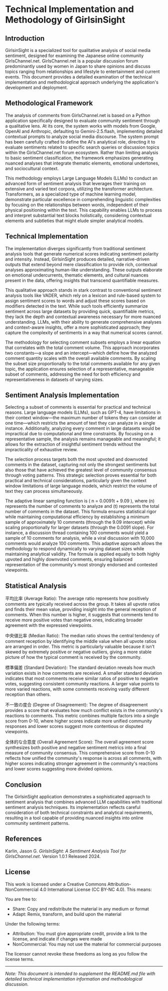 # Technical Implementation and Methodology of GirlsinSight

## Introduction

GirlsinSight is a specialized tool for qualitative analysis of social media sentiment, designed for examining the Japanese online community GirlsChannel.net. GirlsChannel.net is a popular discussion forum predominantly used by women in Japan to share opinions and discuss topics ranging from relationships and lifestyle to entertainment and current events. This document provides a detailed examination of the technical implementation and methodological approach underlying the application's development and deployment.

## Methodological Framework

The analysis of comments from GirlsChannel.net is based on a Python application specifically designed to evaluate community sentiment through a qualitative lens. At its core, the system works with models from Google, OpenAI and Anthropic, defaulting to Gemini-2.5.flash, implementing detailed contextual prompts to analyze social media discourse. The system prompt has been carefully crafted to define the AI's analytical role, directing it to evaluate sentiments related to specific search queries or discussion topics within the GirlsChannel.net forum ecosystem. Rather than limiting analysis to basic sentiment classification, the framework emphasizes generating nuanced analyses that integrate thematic elements, emotional undertones, and sociocultural context.

This methodology employs Large Language Models (LLMs) to conduct an advanced form of sentiment analysis that leverages their training on extensive and varied text corpora, utilizing the transformer architecture. Transformers, as a specialized type of machine learning model, demonstrate particular excellence in comprehending linguistic complexities by focusing on the relationships between words, independent of their physical positioning within the text. This capability enables LLMs to process and interpret substantial text blocks holistically, considering contextual elements and subtleties that might elude simpler analytical models.

## Technical Implementation

The implementation diverges significantly from traditional sentiment analysis tools that generate numerical scores indicating sentiment polarity and intensity. Instead, GirlsinSight produces detailed, narrative-driven outputs that extend beyond mere classification to provide rich, contextual analyses approximating human-like understanding. These outputs elaborate on emotional undercurrents, thematic elements, and cultural nuances present in the data, offering insights that transcend quantifiable measures.

This qualitative approach stands in stark contrast to conventional sentiment analysis tools like VADER, which rely on a lexicon and rule-based system to assign sentiment scores to words and adjust these scores based on modifiers detected in the text. While such tools efficiently summarize sentiment across large datasets by providing quick, quantifiable metrics, they lack the depth and contextual awareness necessary for more nuanced understanding. LLMs, with their ability to generate comprehensive analyses and context-aware insights, offer a more sophisticated approach; they capture the complexity of sentiments in a way that numerical scores cannot.

The methodology for selecting comment subsets employs a linear equation that correlates with the total comment volume. This approach incorporates two constants—a slope and an intercept—which define how the analyzed comment quantity scales with the overall available comments. By scaling the subset size proportionally to the total comments available for any given topic, the application ensures selection of a representative, manageable subset of comments, addressing the need for both efficiency and representativeness in datasets of varying sizes.

## Sentiment Analysis Implementation

Selecting a subset of comments is essential for practical and technical reasons. Large language models (LLMs), such as GPT-4, have limitations in their context window—the maximum number of tokens they can consider at one time—which restricts the amount of text they can analyze in a single instance. Additionally, analyzing every comment in large datasets would be impractical due to computational and time constraints. By focusing on a representative sample, the analysis remains manageable and meaningful; it allows for the extraction of insightful sentiment trends without the impracticality of exhaustive review.

The selection process targets both the most upvoted and downvoted comments in the dataset, capturing not only the strongest sentiments but also those that have achieved the greatest level of community consensus through voting patterns. This strategic selection proves essential for both practical and technical considerations, particularly given the context window limitations of large language models, which restrict the volume of text they can process simultaneously.

The adaptive linear sampling function is \( n = 0.0091t + 9.09 \), where \(n\) represents the number of comments to analyze and \(t\) represents the total number of comments in the dataset. This formula ensures statistical rigor while maintaining computational efficiency by establishing a minimum sample of approximately 10 comments (through the 9.09 intercept) while scaling proportionally for larger datasets (through the 0.0091 slope). For instance, a discussion thread containing 100 comments would yield a sample of 10 comments for analysis, while a viral discussion with 10,000 comments would analyze 100 comments. This adaptive approach allows the methodology to respond dynamically to varying dataset sizes while maintaining analytical validity. The formula is applied equally to both highly upvoted and highly downvoted comments, ensuring balanced representation of the community's most strongly endorsed and contested viewpoints.

## Statistical Analysis
平均比率 (Average Ratio): The average ratio represents how positively comments are typically received across the group. It takes all upvote ratios and finds their mean value, providing insight into the general reception of comments. When this number is higher, it suggests that comments tend to receive more positive votes than negative ones, indicating broader agreement with the expressed viewpoints.

中央値比率 (Median Ratio): The median ratio shows the central tendency of comment reception by identifying the middle value when all upvote ratios are arranged in order. This metric is particularly valuable because it isn't skewed by extremely positive or negative outliers, giving a more stable picture of how the typical comment is received by the community.

標準偏差 (Standard Deviation): The standard deviation reveals how much variation exists in how comments are received. A smaller standard deviation indicates that most comments receive similar ratios of positive to negative votes, suggesting consistent community reactions. A larger value points to more varied reactions, with some comments receiving vastly different reception than others.

不一致の度合 (Degree of Disagreement): The degree of disagreement provides a score that evaluates how much conflict exists in the community's reactions to comments. This metric combines multiple factors into a single score from 0-10, where higher scores indicate more unified community responses and lower scores suggest more contentious or disputed viewpoints.

全体的な合意度 (Overall Agreement Score): The overall agreement score synthesizes both positive and negative sentiment metrics into a final measure of community consensus. This comprehensive score from 0-10 reflects how unified the community's response is across all comments, with higher scores indicating stronger agreement in the community's reactions and lower scores suggesting more divided opinions.

## Conclusion

The GirlsinSight application demonstrates a sophisticated approach to sentiment analysis that combines advanced LLM capabilities with traditional sentiment analysis techniques. Its implementation reflects careful consideration of both technical constraints and analytical requirements, resulting in a tool capable of providing nuanced insights into online community sentiment patterns.

## References

Karlin, Jason G. *GirlsInSight: A Sentiment Analysis Tool for GirlsChannel.net.* Version 1.0.1 Released 2024.

## License

This work is licensed under a Creative Commons Attribution-NonCommercial 4.0 International License (CC BY-NC 4.0). This means:

You are free to:
- Share: Copy and redistribute the material in any medium or format
- Adapt: Remix, transform, and build upon the material

Under the following terms:
- Attribution: You must give appropriate credit, provide a link to the license, and indicate if changes were made
- NonCommercial: You may not use the material for commercial purposes

The licensor cannot revoke these freedoms as long as you follow the license terms.

---

*Note: This document is intended to supplement the README.md file with detailed technical implementation information and methodological discussion.*
